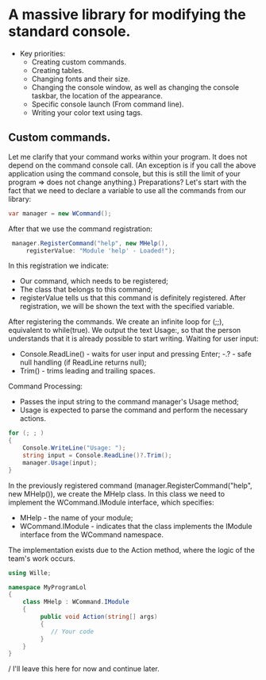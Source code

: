 # A massive library for modifying the standard console.
- Key priorities:
  - Creating custom commands.
  - Creating tables.
  - Changing fonts and their size.
  - Changing the console window, as well as changing the console taskbar, the location of the appearance.
  - Specific console launch (From command line).
  - Writing your color text using tags.
 
## Custom commands.
Let me clarify that your command works within your program. It does not depend on the command console call. (An exception is if you call the above application using the command console, but this is still the limit of your program => does not change anything.) Preparations? Let's start with the fact that we need to declare a variable to use all the commands from our library:
```C#
var manager = new WCommand();
```
After that we use the command registration:
```C#
 manager.RegisterCommand("help", new MHelp(),
     registerValue: "Module 'help' - Loaded!");
```
In this registration we indicate:
- Our command, which needs to be registered;
- The class that belongs to this command;
- registerValue tells us that this command is definitely registered. After registration, we will be shown the text with the specified variable.
  
After registering the commands. We create an infinite loop for (;;), equivalent to while(true). We output the text Usage:, so that the person understands that it is already possible to start writing.
Waiting for user input:
- Console.ReadLine() - waits for user input and pressing Enter;
-.? - safe null handling (if ReadLine returns null);
- Trim() - trims leading and trailing spaces.

Command Processing:
- Passes the input string to the command manager's Usage method;
- Usage is expected to parse the command and perform the necessary actions.
```C#
for (; ; )
{
    Console.WriteLine("Usage: ");
    string input = Console.ReadLine()?.Trim();
    manager.Usage(input);
}
```
In the previously registered command (manager.RegisterCommand("help", new MHelp()), we create the MHelp class.
In this class we need to implement the WCommand.IModule interface, which specifies:
- MHelp - the name of your module;
- WCommand.IModule - indicates that the class implements the IModule interface from the WCommand namespace.

The implementation exists due to the Action method, where the logic of the team's work occurs.
```C#
using Wille;

namespace MyProgramLol
{
    class MHelp : WCommand.IModule
    {
         public void Action(string[] args)
         {
            // Your code
         }
    }
}
```



/ I'll leave this here for now and continue later.
